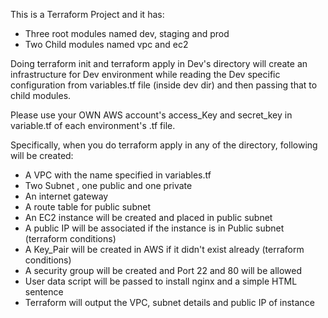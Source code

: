 This is a Terraform Project and it has:
- Three root modules named dev, staging and prod
- Two Child modules named vpc and ec2

Doing terraform init and terraform apply in Dev's directory will create
an infrastructure for Dev environment while reading the Dev specific 
configuration from variables.tf file (inside dev dir) and then passing that
to child modules. 

Please use your OWN AWS account's access_Key and secret_key in variable.tf 
of each environment's .tf file. 

Specifically, when you do terraform apply in any of the directory, following will 
be created:
- A VPC with the name specified in variables.tf
- Two Subnet , one public and one private
- An internet gateway
- A route table for public subnet
- An EC2 instance will be created and placed in public subnet
- A public IP will be associated if the instance is in Public subnet (terraform conditions)
- A Key_Pair will be created in AWS if it didn't exist already (terraform conditions)
- A security group will be created and Port 22 and 80 will be allowed
- User data script will be passed to install nginx and a simple HTML sentence
- Terraform will output the VPC, subnet details and public IP of instance